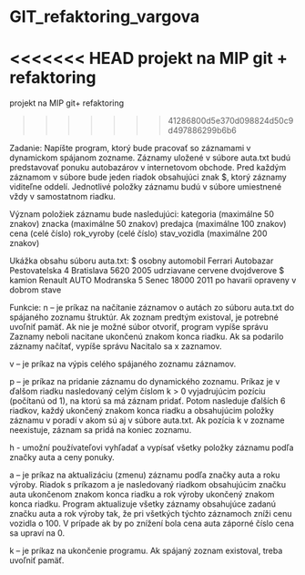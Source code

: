 ﻿# GIT_refaktoring_vargova

<<<<<<< HEAD
projekt na MIP git + refaktoring
=======
projekt na MIP git+ refaktoring
>>>>>>> 41286800d5e370d098824d50c9d497886299b6b6

Zadanie:
Napíšte program, ktorý bude pracovať so záznamami v dynamickom spájanom zozname. Záznamy uložené v súbore auta.txt budú predstavovať ponuku autobazárov v internetovom obchode. Pred každým záznamom v súbore bude jeden riadok obsahujúci znak $, ktorý záznamy viditeľne oddelí. Jednotlivé položky záznamu budú v súbore umiestnené vždy v samostatnom riadku. 

Význam položiek záznamu bude nasledujúci:
kategoria (maximálne 50 znakov)
znacka (maximálne 50 znakov)
predajca (maximálne 100 znakov)
cena (celé číslo)
rok_vyroby (celé číslo)
stav_vozidla (maximálne 200 znakov)

Ukážka obsahu súboru auta.txt:
$
osobny automobil
Ferrari
Autobazar Pestovatelska 4 Bratislava
5620
2005
udrziavane cervene dvojdverove
$
kamion
Renault
AUTO Modranska 5 Senec
18000 
2011
po havarii opraveny v dobrom stave

Funkcie:
n – je príkaz na načítanie záznamov o autách zo súboru auta.txt do spájaného zoznamu štruktúr.
Ak zoznam predtým existoval, je potrebné uvoľniť pamäť. Ak nie je možné súbor otvoriť, program vypíše správu Zaznamy neboli nacitane ukončenú znakom konca riadku. Ak sa podarilo záznamy načítať, vypíše správu Nacitalo sa x zaznamov.

v – je príkaz na výpis celého spájaného zoznamu záznamov.

p – je príkaz na pridanie záznamu do dynamického zoznamu.
Príkaz je v ďalšom riadku nasledovaný celým číslom k > 0 vyjadrujúcim pozíciu (počítanú od 1), na ktorú sa má záznam pridať. Potom nasleduje ďalších 6 riadkov, každý ukončený znakom konca riadku a obsahujúcim položky záznamu v poradí v akom sú aj v súbore auta.txt. Ak pozícia k v zozname neexistuje, záznam sa pridá na koniec zoznamu. 

h - umožní používateľovi vyhľadať a vypísať všetky položky záznamu podľa značky auta a ceny ponuky.

a – je príkaz na aktualizáciu (zmenu) záznamu podľa značky auta a roku výroby.
Riadok s príkazom a je nasledovaný riadkom obsahujúcim značku auta ukončenom znakom konca riadku a rok výroby ukončený znakom konca riadku. Program aktualizuje všetky záznamy obsahujúce zadanú značku auta a rok výroby tak, že pri všetkých týchto záznamoch zníži cenu vozidla o 100. V prípade ak by po znížení bola cena auta záporné číslo cena sa upraví na 0.


k – je príkaz na ukončenie programu.
Ak spájaný zoznam existoval, treba uvoľniť pamäť.
